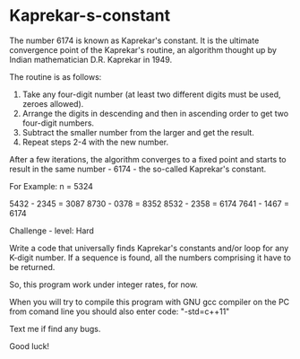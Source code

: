 # Kaprekar-s-constant

The number 6174 is known as Kaprekar's constant. It is the ultimate
convergence point of the Kaprekar's routine, an algorithm thought
up by Indian mathematician D.R. Kaprekar in 1949. 

The routine is as follows: 

1. Take any four-digit number (at least two different digits must
be used, zeroes allowed). 
2. Arrange the digits in descending and then in ascending order
to get two four-digit numbers. 
3. Subtract the smaller number from the larger and get the result. 
4. Repeat steps 2-4 with the new number. 

After a few iterations, the algorithm converges to a fixed point
and starts to result in the same number  - 6174 - the so-called
Kaprekar's constant. 

For Example: 
n = 5324 

5432 - 2345 = 3087 
8730 - 0378 = 8352 
8532 - 2358 = 6174 
7641 - 1467 = 6174 

Challenge - level: Hard 

Write a code that universally finds Kaprekar's constants and/or loop
for any K-digit number. If a sequence is found, all the numbers
comprising it have to be returned. 

So, this program work under integer rates, for now.

When you will try to compile this program with GNU gcc
compiler on the PC from comand line you should also enter code:
"-std=c++11"

Text me if find any bugs.

Good luck!
